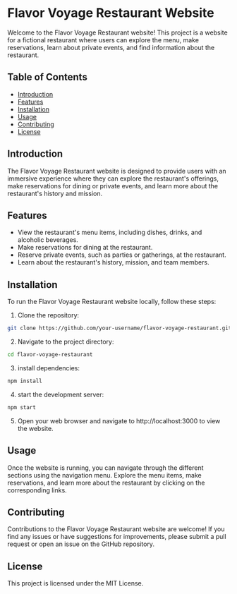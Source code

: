 # Flavor Voyage Restaurant Website

Welcome to the Flavor Voyage Restaurant website! This project is a website for a fictional restaurant where users can explore the menu, make reservations, learn about private events, and find information about the restaurant.

## Table of Contents

- [Introduction](#introduction)
- [Features](#features)
- [Installation](#installation)
- [Usage](#usage)
- [Contributing](#contributing)
- [License](#license)

## Introduction

The Flavor Voyage Restaurant website is designed to provide users with an immersive experience where they can explore the restaurant's offerings, make reservations for dining or private events, and learn more about the restaurant's history and mission.

## Features

- View the restaurant's menu items, including dishes, drinks, and alcoholic beverages.
- Make reservations for dining at the restaurant.
- Reserve private events, such as parties or gatherings, at the restaurant.
- Learn about the restaurant's history, mission, and team members.

## Installation

To run the Flavor Voyage Restaurant website locally, follow these steps:

1. Clone the repository:

```bash
git clone https://github.com/your-username/flavor-voyage-restaurant.git
```
2. Navigate to the project directory:

```bash
cd flavor-voyage-restaurant
```
3. install dependencies:
```bash
npm install
```
4. start the development server:
```bash
npm start
```
5. Open your web browser and navigate to http://localhost:3000 to view the website.


## Usage
Once the website is running, you can navigate through the different sections using the navigation menu. Explore the menu items, make reservations, and learn more about the restaurant by clicking on the corresponding links.

## Contributing
Contributions to the Flavor Voyage Restaurant website are welcome! If you find any issues or have suggestions for improvements, please submit a pull request or open an issue on the GitHub repository.

## License
This project is licensed under the MIT License.


